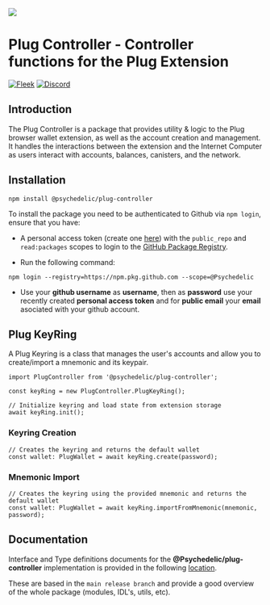 ![](https://storageapi.fleek.co/fleek-team-bucket/plug-banner.png)

# Plug Controller - Controller functions for the Plug Extension

[![Fleek](https://img.shields.io/badge/Made%20by-Fleek-blue)](https://fleek.co/)
[![Discord](https://img.shields.io/badge/Discord-Channel-blue)](https://discord.gg/yVEcEzmrgm)

## Introduction

The Plug Controller is a package that provides utility & logic to the Plug browser wallet extension, as well as the account creation and management. It handles the interactions between the extension and the Internet Computer as users interact with accounts, balances, canisters, and the network.

## Installation

```
npm install @psychedelic/plug-controller
```

To install the package you need to be authenticated to Github via `npm login`, ensure that you have:

- A personal access token (create one [here](https://github.com/settings/tokens)) with the `public_repo` and `read:packages` scopes to login to the [GitHub Package Registry](https://docs.github.com/en/packages/working-with-a-github-packages-registry/working-with-the-npm-registry#authenticating-to-github-packages).

<!-- - Have authenticated via `npm login`, using the **personal access token** as your **password**: -->

- Run the following command:

```
npm login --registry=https://npm.pkg.github.com --scope=@Psychedelic
```

- Use your **github username** as **username**, then as **password** use your recently created **personal access token** and for **public email** your **email** asociated with your github account.

## Plug KeyRing

A Plug Keyring is a class that manages the user's accounts and allow you to create/import a mnemonic and its keypair.

```
import PlugController from '@psychedelic/plug-controller';

const keyRing = new PlugController.PlugKeyRing();

// Initialize keyring and load state from extension storage
await keyRing.init();
```

### Keyring Creation

```
// Creates the keyring and returns the default wallet
const wallet: PlugWallet = await keyRing.create(password);
```

### Mnemonic Import

```
// Creates the keyring using the provided mnemonic and returns the default wallet
const wallet: PlugWallet = await keyRing.importFromMnemonic(mnemonic, password);
```

## Documentation

Interface and Type definitions documents for the **@Psychedelic/plug-controller** implementation is provided in the following [location](https://twilight-dream-0902.on.fleek.co/).

These are based in the `main release branch` and provide a good overview of the whole package (modules, IDL's, utils, etc).
